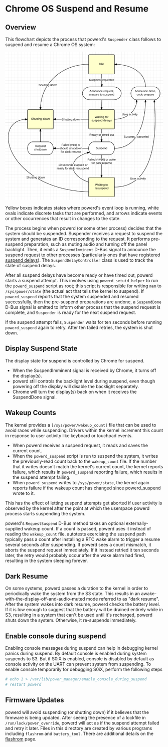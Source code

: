 # Chrome OS Suspend and Resume

## Overview

This flowchart depicts the process that powerd's `Suspender` class follows to
suspend and resume a Chrome OS system:

![suspend flowchart](images/suspend_flowchart.png)

Yellow boxes indicates states where powerd's event loop is running, white ovals
indicate discrete tasks that are performed, and arrows indicate events or other
occurrences that result in changes to the state.

The process begins when powerd (or some other process) decides that the system
should be suspended. Suspender receives a request to suspend the system and
generates an ID corresponding to the request. It performs pre-suspend
preparation, such as muting audio and turning off the panel backlight. Then, it
emits a `SuspendImminent` D-Bus signal to announce the suspend request to other
processes (particularly ones that have registered [suspend delays]). The
`SuspendDelayController` class is used to track the state of suspend delays.

After all suspend delays have become ready or have timed out, powerd starts a
suspend attempt. This involves using `powerd_setuid_helper` to run the
`powerd_suspend` script as root; this script is responsible for writing `mem` to
`/sys/power/state` (the actual act that tells the kernel to suspend). If
`powerd_suspend` reports that the system suspended and resumed successfully,
then the pre-suspend preparations are undone, a `SuspendDone` D-Bus signal is
emitted to inform other process that the suspend request is complete, and
`Suspender` is ready for the next suspend request.

If the suspend attempt fails, `Suspender` waits for ten seconds before running
`powerd_suspend` again to retry. After ten failed retries, the system is shut
down.

## Display Suspend State

The display state for suspend is controlled by Chrome for suspend.

-  When the SuspendImminent signal is received by Chrome, it turns off the
   display(s).
-  powerd still controls the backlight level during suspend, even though
   powering off the display will disable the backlight separately.
-  Chrome will turn the display(s) back on when it receives the SuspendDone
   signal.

## Wakeup Counts

The kernel provides a `[/sys/power/wakeup_count]` file that can be used to avoid
races while suspending. Drivers within the kernel increment this count in
response to user activity like keyboard or touchpad events.

-   When powerd receives a suspend request, it reads and saves the current
    count.
-   When the `powerd_suspend` script is run to suspend the system, it writes the
    previously-read count back to the `wakeup_count` file. If the number that it
    writes doesn't match the kernel's current count, the kernel reports failure,
    which results in `powerd_suspend` reporting failure, which results in the
    suspend attempt failing.
-   When `powerd_suspend` writes to `/sys/power/state`, the kernel again reports
    failure if the wakeup count has changed since powerd_suspend wrote to it.

This has the effect of letting suspend attempts get aborted if user activity is
observed by the kernel after the point at which the userspace powerd process
starts suspending the system.

powerd's `RequestSuspend` D-Bus method takes an optional externally-supplied
wakeup count. If a count is passed, powerd uses it instead of reading the
`wakeup_count` file. autotests exercising the suspend path typically pass a
count after installing a RTC wake alarm to trigger a resume several seconds
after suspending. If powerd sees a count mismatch, it aborts the suspend request
immediately. If it instead retried it ten seconds later, the retry would
probably occur after the wake alarm had fired, resulting in the system sleeping
forever.

## Dark Resume

On some systems, powerd passes a duration to the kernel in order to periodically
wake the system from the S3 state. This results in an
awake-with-the-display-off-and-audio-muted mode referred to as "dark resume".
After the system wakes into dark resume, powerd checks the battery level. If it
is low enough to suggest that the battery will be drained entirely while in S3,
resulting in a system that can't be used until it's recharged, powerd shuts down
the system. Otherwise, it re-suspends immediately.

## Enable console during suspend

Enabling console messages during suspend can help in debugging kernel panics
during suspend. By default console is enabled during system suspends to S3. But
if S0iX is enabled, console is disabled by default as console activity on the
UART can prevent system from suspending. To enable console temporarily for
debugging S0iX, perform the following steps

```sh
# echo 1 > /var/lib/power_manager/enable_console_during_suspend
# restart powerd
```

## Firmware Updates

powerd will avoid suspending (or shutting down) if it believes that the firmware
is being updated. After seeing the presence of a lockfile in
`/run/lock/power_override`, powerd will act as if the suspend attempt failed and
retry it later. Files in this directory are created by various programs
including `flashrom` and `battery_tool`. There are additional details on the
[flashrom] page.

[suspend delays]: https://chromium.googlesource.com/chromiumos/platform/system_api/+/master/dbus/power_manager/suspend.proto
[/sys/power/wakeup_count]: https://lwn.net/Articles/393314/
[flashrom]: https://dev.chromium.org/chromium-os/packages/cros-flashrom

